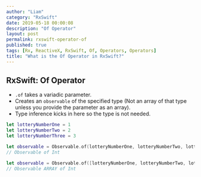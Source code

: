 ```yaml
---
author: "Liam"
category: "RxSwift"
date: 2019-05-18 00:00:08
description: "Of Operator"
layout: post
permalink: rxswift-operator-of
published: true
tags: [Rx, ReactiveX, RxSwift, Of, Operators, Operators]
title: "What is the Of Operator in RxSwift?"
---
```


## RxSwift: Of Operator

- `.of` takes a variadic parameter.
- Creates an `observable` of the specified type (Not an array of that type unless you provide the parameter as an array).
- Type inference kicks in here so the type is not needed.

```swift
let lotteryNumberOne = 1
let lotteryNumberTwo = 2
let lotteryNumberThree = 3

let observable = Observable.of(lotteryNumberOne, lotteryNumberTwo, lotteryNumberThree)
// Observable of Int

let observable = Observable.of([lotteryNumberOne, lotteryNumberTwo, lotteryNumberThree])
// Observable ARRAY of Int
```
